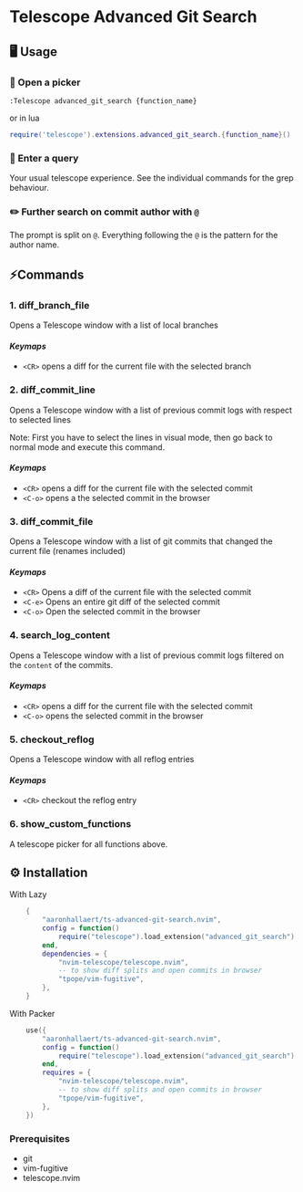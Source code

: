 # Telescope Advanced Git Search

## 🖥️ Usage

### 📖 Open a picker

```vim
:Telescope advanced_git_search {function_name}
```

or in lua

```lua
require('telescope').extensions.advanced_git_search.{function_name}()
```

### 🔎 Enter a query

Your usual telescope experience. See the individual commands for the grep behaviour.

### ✏️ Further search on commit author with `@`

The prompt is split on `@`. Everything following the `@` is the pattern for
the author name.

## ⚡️Commands

### 1. diff_branch_file

Opens a Telescope window with a list of local branches

#### _Keymaps_

- `<CR>` opens a diff for the current file with the selected branch

### 2. diff_commit_line

Opens a Telescope window with a list of previous commit logs with respect to
selected lines

Note: First you have to select the lines in visual mode, then go back to normal
mode and execute this command.

#### _Keymaps_

- `<CR>` opens a diff for the current file with the selected commit
- `<C-o>` opens a the selected commit in the browser

### 3. diff_commit_file

Opens a Telescope window with a list of git commits that changed the
current file (renames included)

#### _Keymaps_

- `<CR>` Opens a diff of the current file with the selected commit
- `<C-e>` Opens an entire git diff of the selected commit
- `<C-o>` Open the selected commit in the browser

### 4. search_log_content

Opens a Telescope window with a list of previous commit logs filtered on the
`content` of the commits.

#### _Keymaps_

- `<CR>` opens a diff for the current file with the selected commit
- `<C-o>` opens the selected commit in the browser

### 5. checkout_reflog

Opens a Telescope window with all reflog entries

#### _Keymaps_

- `<CR>` checkout the reflog entry

### 6. show_custom_functions

A telescope picker for all functions above.

## ⚙️ Installation

With Lazy

```lua
    {
        "aaronhallaert/ts-advanced-git-search.nvim",
        config = function()
            require("telescope").load_extension("advanced_git_search")
        end,
        dependencies = {
            "nvim-telescope/telescope.nvim",
            -- to show diff splits and open commits in browser
            "tpope/vim-fugitive",
        },
    }
```
With Packer

```lua
    use({
        "aaronhallaert/ts-advanced-git-search.nvim",
        config = function()
            require("telescope").load_extension("advanced_git_search")
        end,
        requires = {
            "nvim-telescope/telescope.nvim",
            -- to show diff splits and open commits in browser
            "tpope/vim-fugitive",
        },
    })
```

### Prerequisites

- git
- vim-fugitive
- telescope.nvim
